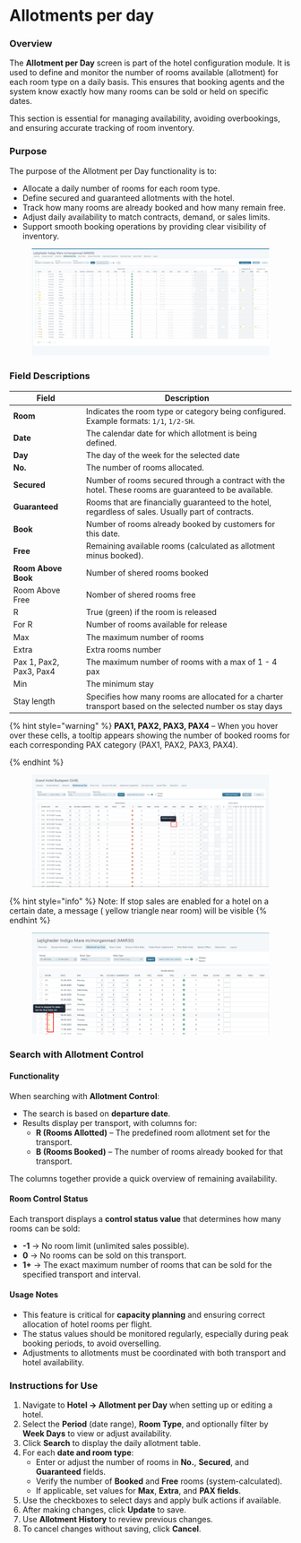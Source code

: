 # Allotments per day

### **Overview**

The **Allotment per Day** screen is part of the hotel configuration module. It is used to define and monitor the number of rooms available (allotment) for each room type on a daily basis. This ensures that booking agents and the system know exactly how many rooms can be sold or held on specific dates.

This section is essential for managing availability, avoiding overbookings, and ensuring accurate tracking of room inventory.

### **Purpose**

The purpose of the Allotment per Day functionality is to:

* Allocate a daily number of rooms for each room type.
* Define secured and guaranteed allotments with the hotel.
* Track how many rooms are already booked and how many remain free.
* Adjust daily availability to match contracts, demand, or sales limits.
* Support smooth booking operations by providing clear visibility of inventory.

<figure><img src="../../../.gitbook/assets/image (1) (1) (1) (1) (1) (1) (1) (1) (1) (1) (1).png" alt=""><figcaption></figcaption></figure>

### **Field Descriptions**

| Field                   | Description                                                                                              |
| ----------------------- | -------------------------------------------------------------------------------------------------------- |
| **Room**                | Indicates the room type or category being configured. Example formats: `1/1`, `1/2-SH`.                  |
| **Date**                | The calendar date for which allotment is being defined.                                                  |
| **Day**                 | The day of the week for the selected date                                                                |
| **No.**                 | The number of rooms allocated.                                                                           |
| **Secured**             | Number of rooms secured through a contract with the hotel. These rooms are guaranteed to be available.   |
| **Guaranteed**          | Rooms that are financially guaranteed to the hotel, regardless of sales. Usually part of contracts.      |
| **Book**                | Number of rooms already booked by customers for this date.                                               |
| **Free**                | Remaining available rooms (calculated as allotment minus booked).                                        |
| **Room Above  Book**    | Number of shered rooms booked                                                                            |
| Room Above Free         | Nomber of shered rooms free                                                                              |
| R                       | True (green) if the room is released                                                                     |
| For R                   | Number of rooms available for release                                                                    |
| Max                     | The maximum number of rooms                                                                              |
| Extra                   | Extra rooms number                                                                                       |
| Pax 1, Pax2, Pax3, Pax4 | The maximum number of rooms with a max of  1 - 4 pax                                                     |
| Min                     | The minimum stay                                                                                         |
| Stay length             | Specifies how many rooms are allocated for a charter transport based on the selected number os stay days |

{% hint style="warning" %}
**PAX1, PAX2, PAX3, PAX4** – When you hover over these cells, a tooltip appears showing the number of booked rooms for each corresponding PAX category (PAX1, PAX2, PAX3, PAX4).


{% endhint %}

<figure><img src="../../../.gitbook/assets/image (1).png" alt=""><figcaption></figcaption></figure>

{% hint style="info" %}
Note: If stop sales are enabled for a hotel on a certain date, a message ( yellow triangle near room) will be visible&#x20;
{% endhint %}

<figure><img src="../../../.gitbook/assets/image (1) (1) (1) (1) (1) (1) (1) (1) (1) (1) (1) (1).png" alt=""><figcaption></figcaption></figure>



### Search with Allotment Control

#### **Functionality**

When searching with **Allotment Control**:

* The search is based on **departure date**.
* Results display per transport, with columns for:
  * **R (Rooms Allotted)** – The predefined room allotment set for the transport.
  * **B (Rooms Booked)** – The number of rooms already booked for that transport.

The columns together provide a quick overview of remaining availability.

#### **Room Control Status**

Each transport displays a **control status value** that determines how many rooms can be sold:

* **-1** → No room limit (unlimited sales possible).
* **0** → No rooms can be sold on this transport.
* **1+** → The exact maximum number of rooms that can be sold for the specified transport and interval.

#### **Usage Notes**

* This feature is critical for **capacity planning** and ensuring correct allocation of hotel rooms per flight.
* The status values should be monitored regularly, especially during peak booking periods, to avoid overselling.
* Adjustments to allotments must be coordinated with both transport and hotel availability.

### **Instructions for Use**

1. Navigate to **Hotel → Allotment per Day** when setting up or editing a hotel.
2. Select the **Period** (date range), **Room Type**, and optionally filter by **Week Days** to view or adjust availability.
3. Click **Search** to display the daily allotment table.
4. For each **date and room type**:
   * Enter or adjust the number of rooms in **No.**, **Secured**, and **Guaranteed** fields.
   * Verify the number of **Booked** and **Free** rooms (system-calculated).
   * If applicable, set values for **Max**, **Extra**, and **PAX fields**.
5. Use the checkboxes to select days and apply bulk actions if available.
6. After making changes, click **Update** to save.
7. Use **Allotment History** to review previous changes.
8. To cancel changes without saving, click **Cancel**.
